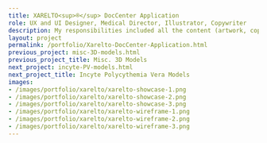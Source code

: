 ```yaml
---
title: XARELTO<sup>®</sup> DocCenter Application
role: UX and UI Designer, Medical Director, Illustrator, Copywriter
description: My responsibilities included all the content (artwork, copywriting, UX and UI) for the patient education modules of the XARELTO<sup>®</sup> DocCenter Application. I specifically worked on the hip and knee replacement surgery modules, as well as re-designed the layout and content for the deep vein thrombosis and pulmonary embolism module. The XARELTO<sup>®</sup> DocCenter Application is a large app which contains prescribing information, resources, videos, and patient education modules. Wireframes are shown below, along with final screenshots from an ipad.
layout: project
permalink: /portfolio/Xarelto-DocCenter-Application.html
previous_project: misc-3D-models.html
previous_project_title: Misc. 3D Models
next_project: incyte-PV-models.html
next_project_title: Incyte Polycythemia Vera Models
images:
- /images/portfolio/xarelto/xarelto-showcase-1.png
- /images/portfolio/xarelto/xarelto-showcase-2.png
- /images/portfolio/xarelto/xarelto-showcase-3.png
- /images/portfolio/xarelto/xarelto-wireframe-1.png
- /images/portfolio/xarelto/xarelto-wireframe-2.png
- /images/portfolio/xarelto/xarelto-wireframe-3.png
---
```

